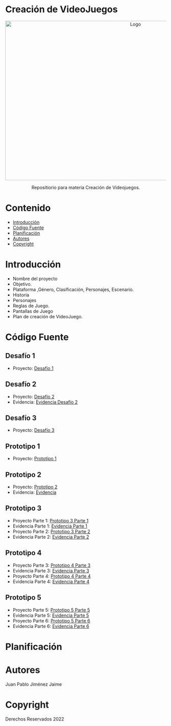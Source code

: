 # Creación de VideoJuegos
<p align="center">
    <img src="https://educahistoria.com/wp-content/uploads/2023/07/damarkuswolf_history_of_videogames_retro_design_cinematographic_fe98c9d8-cb79-49e0-9cd3-c453f44bd755-1080x675.png" alt="Logo" width=800 height=500>

  <p align="center">
    Repositiorio para materia Creación de Videojuegos.
  </p>
</p>

# Contenido
- [Introducción](#Introducción)
- [Código Fuente](#Código-Fuente)
- [Planificación](#planificación)
- [Autores](#autores)
- [Copyright](#copyright)

# Introducción
- Nombre del proyecto
- Objetivo.
- Plataforma ,Género, Clasificación, Personajes, Escenario.
- Historia
- Personajes
- Reglas de Juego.
- Pantallas de Juego
- Plan de creación de VideoJuego.

# Código Fuente
## Desafío 1
- Proyecto: [Desafío 1](https://github.com/Papatoncio/creacion-videojuegos/blob/78ce78eebf07b75b100dc1310c00732be8c6144c/Desaf%C3%ADos/Desaf%C3%ADo%201/Desaf%C3%ADo%201.unitypackage)

## Desafío 2
- Proyecto: [Desafío 2](https://github.com/Papatoncio/creacion-videojuegos/blob/78ce78eebf07b75b100dc1310c00732be8c6144c/Desaf%C3%ADos/Desaf%C3%ADo%202/Desaf%C3%ADo%202.unitypackage)
- Evidencia: [Evidencia Desafío 2](https://github.com/Papatoncio/creacion-videojuegos/blob/78ce78eebf07b75b100dc1310c00732be8c6144c/Desaf%C3%ADos/Desaf%C3%ADo%202/Desaf%C3%ADo%202.pdf)

## Desafío 3
- Proyecto: [Desafío 3](https://github.com/Papatoncio/creacion-videojuegos/blob/78ce78eebf07b75b100dc1310c00732be8c6144c/Desaf%C3%ADos/Desaf%C3%ADo%203/Desaf%C3%ADo%203.unitypackage)

## Prototipo 1
- Proyecto: [Prototipo 1](https://github.com/Papatoncio/creacion-videojuegos/blob/6215da3fa6c952d8b7d68cb6d08e91ded4427ba7/Prototipos/Prototipo%201/Lecci%C3%B3n1.unitypackage)

## Prototipo 2
- Proyecto: [Prototipo 2](https://github.com/Papatoncio/creacion-videojuegos/blob/6215da3fa6c952d8b7d68cb6d08e91ded4427ba7/Prototipos/Prototipo%202/Lecci%C3%B3n2.unitypackage)
- Evidencia: [Evidencia](https://github.com/Papatoncio/creacion-videojuegos/blob/6215da3fa6c952d8b7d68cb6d08e91ded4427ba7/Prototipos/Prototipo%202/Capturas%20prototipo%202.pdf)

## Prototipo 3
- Proyecto Parte 1: [Prototipo 3 Parte 1](https://github.com/Papatoncio/creacion-videojuegos/blob/6215da3fa6c952d8b7d68cb6d08e91ded4427ba7/Prototipos/Prototipo%203/Prototipo%203%20Parte%201.unitypackage)
- Evidencia Parte 1: [Evidencia Parte 1](https://github.com/Papatoncio/creacion-videojuegos/blob/6215da3fa6c952d8b7d68cb6d08e91ded4427ba7/Prototipos/Prototipo%203/Prototipo%203%20Parte%201.pdf)
- Proyecto Parte 2: [Prototipo 3 Parte 2](https://github.com/Papatoncio/creacion-videojuegos/blob/6215da3fa6c952d8b7d68cb6d08e91ded4427ba7/Prototipos/Prototipo%203/Prototipo%203%20Parte%202.unitypackage)
- Evidencia Parte 2: [Evidencia Parte 2](https://github.com/Papatoncio/creacion-videojuegos/blob/6215da3fa6c952d8b7d68cb6d08e91ded4427ba7/Prototipos/Prototipo%203/Prototipo%203%20Parte%202.pdf)

## Prototipo 4
- Proyecto Parte 3: [Prototipo 4 Parte 3](https://github.com/Papatoncio/creacion-videojuegos/blob/1a120aa38305e4d22ebc612b8acf7033379bef88/Prototipos/Prototipo%204/Prototipo%204%20Parte%203.unitypackage)
- Evidencia Parte 3: [Evidencia Parte 3](https://github.com/Papatoncio/creacion-videojuegos/blob/1a120aa38305e4d22ebc612b8acf7033379bef88/Prototipos/Prototipo%204/Prototipo%204%20Parte%203.pdf)
- Proyecto Parte 4: [Prototipo 4 Parte 4](https://github.com/Papatoncio/creacion-videojuegos/blob/7d6254ec76b4d5a44e15900ec9b79c05346b12e5/Prototipos/Prototipo%204/Prototipo%204%20Parte%204.unitypackage)
- Evidencia Parte 4: [Evidencia Parte 4](https://github.com/Papatoncio/creacion-videojuegos/blob/7d6254ec76b4d5a44e15900ec9b79c05346b12e5/Prototipos/Prototipo%204/Prototipo%204%20Parte%204.pdf)

## Prototipo 5
- Proyecto Parte 5: [Prototipo 5 Parte 5](https://github.com/Papatoncio/creacion-videojuegos/blob/ee1b2a93ec1dcc0b419e52c488701a83f1ce6662/Prototipos/Prototipo%205/Prototipo%205%20Parte%205.unitypackage)
- Evidencia Parte 5: [Evidencia Parte 5](https://github.com/Papatoncio/creacion-videojuegos/blob/ee1b2a93ec1dcc0b419e52c488701a83f1ce6662/Prototipos/Prototipo%205/Prototipo%205%20Parte%205.pdf)
- Proyecto Parte 6: [Prototipo 5 Parte 6](https://github.com/Papatoncio/creacion-videojuegos/blob/96e718b29b2e06b6359b1d9120afbae4946dac16/Prototipos/Prototipo%205/Prototipo%205%20Parte%206.unitypackage)
- Evidencia Parte 6: [Evidencia Parte 6](https://github.com/Papatoncio/creacion-videojuegos/blob/96e718b29b2e06b6359b1d9120afbae4946dac16/Prototipos/Prototipo%205/Prototipo%205%20Parte%206.pdf)

# Planificación

# Autores
Juan Pablo Jiménez Jaime

# Copyright
Derechos Reservados 2022
